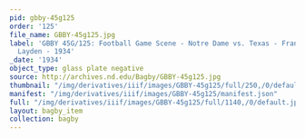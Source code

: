 ```yaml
---
pid: gbby-45g125
order: '125'
file_name: GBBY-45g125.jpg
label: 'GBBY 45G/125: Football Game Scene - Notre Dame vs. Texas - Francis (Mike)
  Layden - 1934'
_date: '1934'
object_type: glass plate negative
source: http://archives.nd.edu/Bagby/GBBY-45g125.jpg
thumbnail: "/img/derivatives/iiif/images/GBBY-45g125/full/250,/0/default.jpg"
manifest: "/img/derivatives/iiif/images/GBBY-45g125/manifest.json"
full: "/img/derivatives/iiif/images/GBBY-45g125/full/1140,/0/default.jpg"
layout: bagby_item
collection: bagby
---
```

